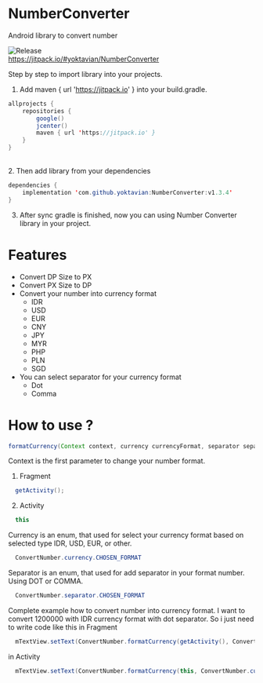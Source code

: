 # NumberConverter
Android library to convert number

![Release](https://jitpack.io/v/yoktavian/NumberConverter.svg)<br/>
https://jitpack.io/#yoktavian/NumberConverter

Step by step to import library into your projects.
1. Add maven { url 'https://jitpack.io' } into your build.gradle.
```java
allprojects {
    repositories {
        google()
        jcenter()
        maven { url 'https://jitpack.io' }
    }
}
```
<br/>
2. Then add library from your dependencies

```java
dependencies {
    implementation 'com.github.yoktavian:NumberConverter:v1.3.4'
}
```
3. After sync gradle is finished, now you can using Number Converter library in your project.

# Features
* Convert DP Size to PX
* Convert PX Size to DP
* Convert your number into currency format
  * IDR
  * USD
  * EUR
  * CNY
  * JPY
  * MYR
  * PHP
  * PLN
  * SGD
* You can select separator for your currency format
  * Dot
  * Comma

# How to use ?
```java
formatCurrency(Context context, currency currencyFormat, separator separatorFormat, int number)
```
Context is the first parameter to change your number format.
1. Fragment
```java
  getActivity();
```
2. Activity
```java
  this
```
Currency is an enum, that used for select your currency format based on selected type IDR, USD, EUR, or other.
```java
  ConvertNumber.currency.CHOSEN_FORMAT
```
Separator is an enum, that used for add separator in your format number. Using DOT or COMMA.
```java
  ConvertNumber.separator.CHOSEN_FORMAT
```
Complete example how to convert number into currency format. I want to convert 1200000 with IDR currency format with dot separator. So i just need to write code like this
in Fragment
```java
  mTextView.setText(ConvertNumber.formatCurrency(getActivity(), ConvertNumber.currency.IDR, ConvertNumber.separator.DOT, 1200000);
```
in Activity
```java
  mTextView.setText(ConvertNumber.formatCurrency(this, ConvertNumber.currency.IDR, ConvertNumber.separator.DOT, 1200000);
```
